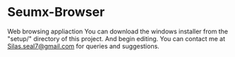 # Seumx-Browser
Web browsing appliaction
You can download the windows installer from the "setup/" directory of this project. And begin editing. You can contact me at Silas.seal7@gmail.com for queries and suggestions.
